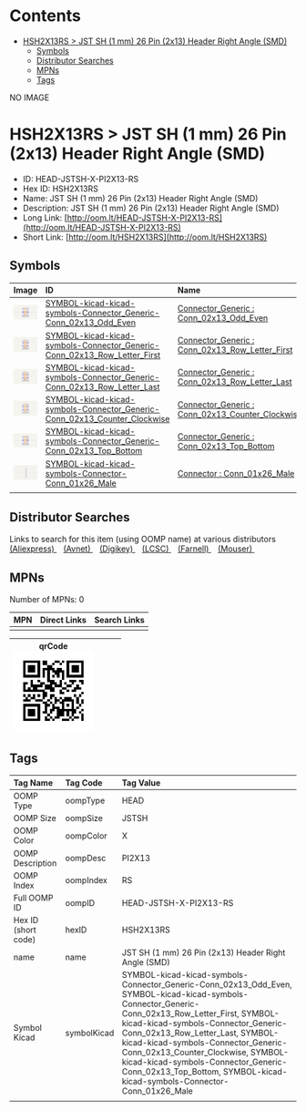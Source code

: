 



Contents
========

* [HSH2X13RS > JST SH (1 mm) 26 Pin (2x13) Header Right Angle (SMD)](#hsh2x13rs--jst-sh-1-mm-26-pin-2x13-header-right-angle-smd)
	* [Symbols](#symbols)
	* [Distributor Searches](#distributor-searches)
	* [MPNs](#mpns)
	* [Tags](#tags)
  
NO IMAGE  
# HSH2X13RS > JST SH (1 mm) 26 Pin (2x13) Header Right Angle (SMD)

- ID: HEAD-JSTSH-X-PI2X13-RS
- Hex ID: HSH2X13RS
- Name: JST SH (1 mm) 26 Pin (2x13) Header Right Angle (SMD)
- Description: JST SH (1 mm) 26 Pin (2x13) Header Right Angle (SMD)
- Long Link: [http://oom.lt/HEAD-JSTSH-X-PI2X13-RS](http://oom.lt/HEAD-JSTSH-X-PI2X13-RS)
- Short Link: [http://oom.lt/HSH2X13RS](http://oom.lt/HSH2X13RS)

## Symbols
  

|Image|ID|Name|
| :--- | :--- | :--- |
|[![](https://raw.githubusercontent.com/oomlout/oomlout_OOMP_eda_V2/main/SYMBOL/kicad/kicad-symbols/Connector_Generic/Conn_02x13_Odd_Even/image_140.png)](https://github.com/oomlout/oomlout_OOMP_eda_V2/tree/main/SYMBOL/kicad/kicad-symbols/Connector_Generic/Conn_02x13_Odd_Even/)|[SYMBOL-kicad-kicad-symbols-Connector_Generic-Conn_02x13_Odd_Even](https://github.com/oomlout/oomlout_OOMP_eda_V2/tree/main/SYMBOL/kicad/kicad-symbols/Connector_Generic/Conn_02x13_Odd_Even/)|[Connector_Generic : Conn_02x13_Odd_Even](https://github.com/oomlout/oomlout_OOMP_eda_V2/tree/main/SYMBOL/kicad/kicad-symbols/Connector_Generic/Conn_02x13_Odd_Even/)|
|[![](https://raw.githubusercontent.com/oomlout/oomlout_OOMP_eda_V2/main/SYMBOL/kicad/kicad-symbols/Connector_Generic/Conn_02x13_Row_Letter_First/image_140.png)](https://github.com/oomlout/oomlout_OOMP_eda_V2/tree/main/SYMBOL/kicad/kicad-symbols/Connector_Generic/Conn_02x13_Row_Letter_First/)|[SYMBOL-kicad-kicad-symbols-Connector_Generic-Conn_02x13_Row_Letter_First](https://github.com/oomlout/oomlout_OOMP_eda_V2/tree/main/SYMBOL/kicad/kicad-symbols/Connector_Generic/Conn_02x13_Row_Letter_First/)|[Connector_Generic : Conn_02x13_Row_Letter_First](https://github.com/oomlout/oomlout_OOMP_eda_V2/tree/main/SYMBOL/kicad/kicad-symbols/Connector_Generic/Conn_02x13_Row_Letter_First/)|
|[![](https://raw.githubusercontent.com/oomlout/oomlout_OOMP_eda_V2/main/SYMBOL/kicad/kicad-symbols/Connector_Generic/Conn_02x13_Row_Letter_Last/image_140.png)](https://github.com/oomlout/oomlout_OOMP_eda_V2/tree/main/SYMBOL/kicad/kicad-symbols/Connector_Generic/Conn_02x13_Row_Letter_Last/)|[SYMBOL-kicad-kicad-symbols-Connector_Generic-Conn_02x13_Row_Letter_Last](https://github.com/oomlout/oomlout_OOMP_eda_V2/tree/main/SYMBOL/kicad/kicad-symbols/Connector_Generic/Conn_02x13_Row_Letter_Last/)|[Connector_Generic : Conn_02x13_Row_Letter_Last](https://github.com/oomlout/oomlout_OOMP_eda_V2/tree/main/SYMBOL/kicad/kicad-symbols/Connector_Generic/Conn_02x13_Row_Letter_Last/)|
|[![](https://raw.githubusercontent.com/oomlout/oomlout_OOMP_eda_V2/main/SYMBOL/kicad/kicad-symbols/Connector_Generic/Conn_02x13_Counter_Clockwise/image_140.png)](https://github.com/oomlout/oomlout_OOMP_eda_V2/tree/main/SYMBOL/kicad/kicad-symbols/Connector_Generic/Conn_02x13_Counter_Clockwise/)|[SYMBOL-kicad-kicad-symbols-Connector_Generic-Conn_02x13_Counter_Clockwise](https://github.com/oomlout/oomlout_OOMP_eda_V2/tree/main/SYMBOL/kicad/kicad-symbols/Connector_Generic/Conn_02x13_Counter_Clockwise/)|[Connector_Generic : Conn_02x13_Counter_Clockwise](https://github.com/oomlout/oomlout_OOMP_eda_V2/tree/main/SYMBOL/kicad/kicad-symbols/Connector_Generic/Conn_02x13_Counter_Clockwise/)|
|[![](https://raw.githubusercontent.com/oomlout/oomlout_OOMP_eda_V2/main/SYMBOL/kicad/kicad-symbols/Connector_Generic/Conn_02x13_Top_Bottom/image_140.png)](https://github.com/oomlout/oomlout_OOMP_eda_V2/tree/main/SYMBOL/kicad/kicad-symbols/Connector_Generic/Conn_02x13_Top_Bottom/)|[SYMBOL-kicad-kicad-symbols-Connector_Generic-Conn_02x13_Top_Bottom](https://github.com/oomlout/oomlout_OOMP_eda_V2/tree/main/SYMBOL/kicad/kicad-symbols/Connector_Generic/Conn_02x13_Top_Bottom/)|[Connector_Generic : Conn_02x13_Top_Bottom](https://github.com/oomlout/oomlout_OOMP_eda_V2/tree/main/SYMBOL/kicad/kicad-symbols/Connector_Generic/Conn_02x13_Top_Bottom/)|
|[![](https://raw.githubusercontent.com/oomlout/oomlout_OOMP_eda_V2/main/SYMBOL/kicad/kicad-symbols/Connector/Conn_01x26_Male/image_140.png)](https://github.com/oomlout/oomlout_OOMP_eda_V2/tree/main/SYMBOL/kicad/kicad-symbols/Connector/Conn_01x26_Male/)|[SYMBOL-kicad-kicad-symbols-Connector-Conn_01x26_Male](https://github.com/oomlout/oomlout_OOMP_eda_V2/tree/main/SYMBOL/kicad/kicad-symbols/Connector/Conn_01x26_Male/)|[Connector : Conn_01x26_Male](https://github.com/oomlout/oomlout_OOMP_eda_V2/tree/main/SYMBOL/kicad/kicad-symbols/Connector/Conn_01x26_Male/)|
||||

## Distributor Searches
  
Links to search for this item (using OOMP name) at various distributors  
[(Aliexpress) ](https://www.aliexpress.com/wholesale?SearchText=1117JST+SH+1+mm+26+Pin+2x13+Header+Right+Angle+SMD)&nbsp;&nbsp;&nbsp;[(Avnet) ](https://www.avnet.com/shop/us/search/JST+SH+1+mm+26+Pin+2x13+Header+Right+Angle+SMD)&nbsp;&nbsp;&nbsp;[(Digikey) ](https://www.digikey.co.uk/en/products/result?s=JST+SH+1+mm+26+Pin+2x13+Header+Right+Angle+SMD)&nbsp;&nbsp;&nbsp;[(LCSC) ](https://www.lcsc.com/search?q=JST+SH+1+mm+26+Pin+2x13+Header+Right+Angle+SMD)&nbsp;&nbsp;&nbsp;[(Farnell) ](https://uk.farnell.com/search?st=JST+SH+1+mm+26+Pin+2x13+Header+Right+Angle+SMD)&nbsp;&nbsp;&nbsp;[(Mouser) ](https://www.mouser.com/c/?q=JST+SH+1+mm+26+Pin+2x13+Header+Right+Angle+SMD)&nbsp;&nbsp;&nbsp;
## MPNs
  
Number of MPNs: 0  

|MPN|Direct Links|Search Links|
| :--- | :--- | :--- |
||||
  

|qrCode<br>[![](https://raw.githubusercontent.com/oomlout/oomlout_OOMP_parts_V2/main/HEAD/JSTSH/X/PI2X13/RS/qrCode_140.png)](https://github.com/oomlout/oomlout_OOMP_parts_V2/tree/main/HEAD/JSTSH/X/PI2X13/RS/qrCode.png)||||
| :---: | :---: | :---: | :---: |

## Tags
  

|Tag Name|Tag Code|Tag Value|
| :--- | :--- | :--- |
|OOMP Type|oompType|HEAD|
|OOMP Size|oompSize|JSTSH|
|OOMP Color|oompColor|X|
|OOMP Description|oompDesc|PI2X13|
|OOMP Index|oompIndex|RS|
|Full OOMP ID|oompID|HEAD-JSTSH-X-PI2X13-RS|
|Hex ID (short code)|hexID|HSH2X13RS|
|name|name|JST SH (1 mm) 26 Pin (2x13) Header Right Angle (SMD)|
|Symbol Kicad|symbolKicad|SYMBOL-kicad-kicad-symbols-Connector_Generic-Conn_02x13_Odd_Even, SYMBOL-kicad-kicad-symbols-Connector_Generic-Conn_02x13_Row_Letter_First, SYMBOL-kicad-kicad-symbols-Connector_Generic-Conn_02x13_Row_Letter_Last, SYMBOL-kicad-kicad-symbols-Connector_Generic-Conn_02x13_Counter_Clockwise, SYMBOL-kicad-kicad-symbols-Connector_Generic-Conn_02x13_Top_Bottom, SYMBOL-kicad-kicad-symbols-Connector-Conn_01x26_Male|
||||
